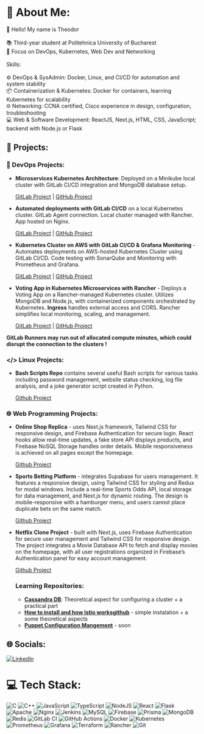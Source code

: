 # 💫 About Me:
👋 Hello! My name is Theodor<br><br>📚 Third-year student at Politehnica University of Bucharest<br>🔧 Focus on DevOps, Kubernetes, Web Dev and Networking<br><br>Skills:<br><br>⚙️ DevOps & SysAdmin: Docker, Linux, and CI/CD for automation and system stability<br>📦 Containerization & Kubernetes: Docker for containers, learning Kubernetes for scalability<br>🌐 Networking: CCNA certified, Cisco experience in design, configuration, troubleshooting<br>💻 Web & Software Development: ReactJS, Next.js, HTML, CSS, JavaScript; backend with Node.js or Flask

## 📂 Projects:

### 🐳 DevOps Projects:

- **Microservices Kubernetes Architecture**: Deployed on a Minikube local cluster with GitLab CI/CD integration and MongoDB database setup.

    [GitLab Project](https://gitlab.com/theo7060938/node-microsvcs) | [GitHub Project](https://github.com/Theeo04/microsvc-minikube-cluster-w-pipeline)

     
- **Automated deployments with GitLab CI/CD** on a local Kubernetes cluster. GitLab Agent connection. Local cluster managed with Rancher. App hosted on Nginx.

    [GitLab Project](https://gitlab.com/theo7060938/k8s-data) | [GitHub Project](hr)
    
- **Kubernetes Cluster on AWS with GitLab CI/CD & Grafana Monitoring** - Automates deployments on AWS-hosted Kubernetes Cluster using GitLab CI/CD. Code testing with SonarQube and Monitoring with Prometheus and Grafana.

    [GitLab Project](https://gitlab.com/theo7060938/k8s-data) | [GitHub Project](https://github.com/Theeo04/college-app-k8s-pipeline-aws)

- **Voting App in Kubernetes Microservices with Rancher** - Deploys a Voting App on a Rancher-managed Kubernetes cluster. Utilizes MongoDB and Node.js, with containerized components orchestrated by Kubernetes. **Ingress** handles external access and CORS. Rancher simplifies local monitoring, scaling, and management.


    [GitLab Project](https://gitlab.com/theo7060938/k8s-voting-app-microservicesm) | [GitHub Project](https://github.com/Theeo04/rancher-k8s-cluster-votting-app )
    
**GitLab Runners may run out of allocated compute minutes, which could disrupt the connection to the clusters !**

### </> Linux Projects:

- **Bash Scripts Repo** contains several useful Bash scripts for various tasks including password management, website status checking, log file analysis, and a joke generator script created in Python.

    [Github Project](https://github.com/Theeo04/linux-scripts)
    
### 🌐 Web Programming Projects:

- **Online Shop Replica** - uses  Next.js framework, Tailwind CSS for responsive design, and Firebase Authentication for secure login. React hooks allow real-time updates, a fake store API displays products, and Firebase NoSQL Storage handles order details. Mobile responsiveness is achieved on all pages except the homepage.

    [Github Project](https://github.com/Theeo04/Altex)
    
- **Sports Betting Platform** - integrates Supabase for users management. It features a responsive design, using Tailwind CSS for styling and Redux for modal windows. Include a real-time Sports Odds API, local storage for data management, and Next.js for dynamic routing. The design is mobile-responsive with a hamburger menu, and users cannot place duplicate bets on the same match.

    [Github Project](https://github.com/Theeo04/betprophet)
    
- **Netflix Clone Project** - built with Next.js, uses Firebase Authentication for secure user management and Tailwind CSS for responsive design. The project integrates a Movie Database API to fetch and display movies on the homepage, with all user registrations organized in Firebase’s Authentication panel for easy account management.

    [Github Project](https://github.com/Theeo04/NetflixReplica)

  ### Learning Repositories:
  - **[Cassandra DB](https://github.com/Theeo04/cassandra-db-tutorial.git)**: Theoretical aspect for configuring a cluster + a practical part
  - **[How to install and how Istio worksgithub](https://github.com/Theeo04/istio-simple-instalation)** - simple instalation + a some theoretical aspects
  - **[Puppet Configuration Mangement](soon)** - soon 
    
    


## 🌐 Socials:
[![LinkedIn](https://img.shields.io/badge/LinkedIn-%230077B5.svg?logo=linkedin&logoColor=white)](https://linkedin.com/in/https://www.linkedin.com/in/theodor-gheorghe/) 

# 💻 Tech Stack:
![C](https://img.shields.io/badge/c-%2300599C.svg?style=flat&logo=c&logoColor=white) ![C++](https://img.shields.io/badge/c++-%2300599C.svg?style=flat&logo=c%2B%2B&logoColor=white) ![JavaScript](https://img.shields.io/badge/javascript-%23323330.svg?style=flat&logo=javascript&logoColor=%23F7DF1E) ![TypeScript](https://img.shields.io/badge/typescript-%23007ACC.svg?style=flat&logo=typescript&logoColor=white) ![NodeJS](https://img.shields.io/badge/node.js-6DA55F?style=flat&logo=node.js&logoColor=white) ![React](https://img.shields.io/badge/react-%2320232a.svg?style=flat&logo=react&logoColor=%2361DAFB) ![Flask](https://img.shields.io/badge/flask-%23000.svg?style=flat&logo=flask&logoColor=white) ![Apache](https://img.shields.io/badge/apache-%23D42029.svg?style=flat&logo=apache&logoColor=white) ![Nginx](https://img.shields.io/badge/nginx-%23009639.svg?style=flat&logo=nginx&logoColor=white) ![Jenkins](https://img.shields.io/badge/jenkins-%232C5263.svg?style=flat&logo=jenkins&logoColor=white) ![MySQL](https://img.shields.io/badge/mysql-4479A1.svg?style=flat&logo=mysql&logoColor=white) ![Firebase](https://img.shields.io/badge/firebase-a08021?style=flat&logo=firebase&logoColor=ffcd34) ![Prisma](https://img.shields.io/badge/Prisma-3982CE?style=flat&logo=Prisma&logoColor=white) ![MongoDB](https://img.shields.io/badge/MongoDB-%234ea94b.svg?style=flat&logo=mongodb&logoColor=white) ![Redis](https://img.shields.io/badge/redis-%23DD0031.svg?style=flat&logo=redis&logoColor=white) ![GitLab CI](https://img.shields.io/badge/gitlab%20CI-%23181717.svg?style=flat&logo=gitlab&logoColor=white) ![GitHub Actions](https://img.shields.io/badge/github%20actions-%232671E5.svg?style=flat&logo=githubactions&logoColor=white) ![Docker](https://img.shields.io/badge/docker-%230db7ed.svg?style=flat&logo=docker&logoColor=white) ![Kubernetes](https://img.shields.io/badge/kubernetes-%23326ce5.svg?style=flat&logo=kubernetes&logoColor=white) ![Prometheus](https://img.shields.io/badge/Prometheus-E6522C?style=flat&logo=Prometheus&logoColor=white) ![Grafana](https://img.shields.io/badge/grafana-%23F46800.svg?style=flat&logo=grafana&logoColor=white) ![Terraform](https://img.shields.io/badge/terraform-%235835CC.svg?style=flat&logo=terraform&logoColor=white) ![Rancher](https://img.shields.io/badge/rancher-%230075A8.svg?style=flat&logo=rancher&logoColor=white) ![Git](https://img.shields.io/badge/git-%23F05033.svg?style=flat&logo=git&logoColor=white)
